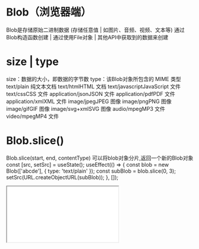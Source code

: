 # Blob（浏览器端）
Blob是存储原始二进制数据 (存储任意值 | 如图片、音频、视频、文本等)
通过Blob构造函数创建 | 通过使用File对象 | 其他API中获取到的数据来创建
# size | type
size：数据的大小，即数据的字节数
type：该Blob对象所包含的 MIME 类型
text/plain 纯文本文档
text/htmlHTML 文档
text/javascriptJavaScript 文件
text/cssCSS 文件
application/jsonJSON 文件
application/pdfPDF 文件
application/xmlXML 文件
image/jpegJPEG 图像
image/pngPNG 图像
image/gifGIF 图像
image/svg+xmlSVG 图像
audio/mpegMP3 文件
video/mpegMP4 文件
# Blob.slice()
Blob.slice(start, end, contentType) 可以将blob对象分片,返回一个新的Blob对象
const [src, setSrc] = useState<string>();
useEffect(() => {
  const blob = new Blob(['abcde'], { type: 'text/plain' });
  const subBlob = blob.slice(0, 3);
  setSrc(URL.createObjectURL(subBlob));
}, []);
<iframe src={src} />    // iframe展示abc
